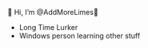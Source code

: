 👋 Hi, I’m @AddMoreLimes🍹
- Long Time Lurker
- Windows person learning other stuff

<!---
AddMoreLimes/AddMoreLimes is a ✨ special ✨ repository because its `README.md` (this file) appears on your GitHub profile.
You can click the Preview link to take a look at your changes.
--->
